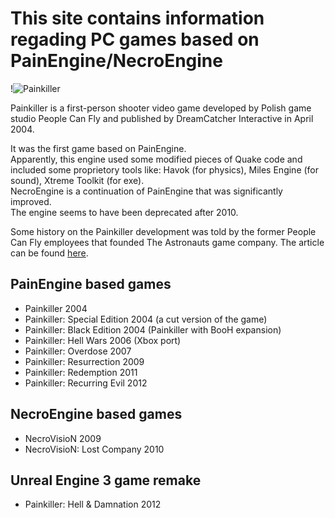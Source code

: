 # This site contains information regading PC games based on PainEngine/NecroEngine

!![Painkiller](../pkdocs/img/index/pk02.jpg "Heaven's Got a Hitman")

Painkiller is a first-person shooter video game developed by Polish game studio People Can Fly and published by DreamCatcher Interactive in April 2004.

It was the first game based on PainEngine.<br>
Apparently, this engine used some modified pieces of Quake code and included some proprietory tools like:
Havok (for physics), Miles Engine (for sound), Xtreme Toolkit (for exe).<br>
NecroEngine is a continuation of PainEngine that was significantly improved.<br>
The engine seems to have been deprecated after 2010.

Some history on the Painkiller development was told by the former People Can Fly employees that founded The Astronauts game company. The article can be found [here](https://www.theastronauts.com/2014/08/ten-things-didnt-know-painkiller/).

## PainEngine based games
* Painkiller 2004
* Painkiller: Special Edition 2004 (a cut version of the game)
* Painkiller: Black Edition 2004 (Painkiller with BooH expansion)
* Painkiller: Hell Wars 2006 (Xbox port)
* Painkiller: Overdose 2007
* Painkiller: Resurrection 2009
* Painkiller: Redemption 2011
* Painkiller: Recurring Evil 2012

## NecroEngine based games
* NecroVisioN 2009
* NecroVisioN: Lost Company 2010

## Unreal Engine 3 game remake
* Painkiller: Hell & Damnation 2012